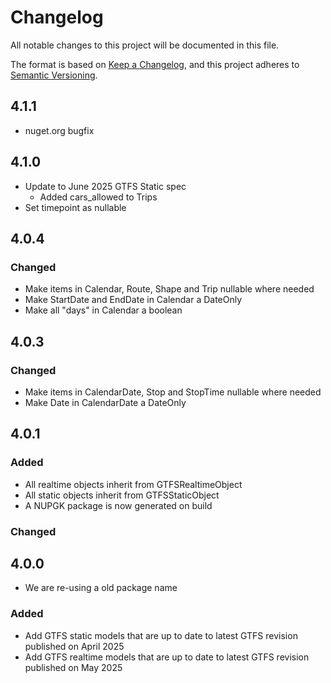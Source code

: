 # Changelog

All notable changes to this project will be documented in this file.

The format is based on [Keep a Changelog](https://keepachangelog.com/en/1.1.0/),
and this project adheres to [Semantic Versioning](https://semver.org/spec/v2.0.0.html).

## 4.1.1
- nuget.org bugfix

## 4.1.0
- Update to June 2025 GTFS Static spec
  - Added cars_allowed to Trips
- Set timepoint as nullable

## 4.0.4
### Changed
- Make items in Calendar, Route, Shape and Trip nullable where needed
- Make StartDate and EndDate in Calendar a DateOnly
- Make all "days" in Calendar a boolean

## 4.0.3
### Changed
- Make items in CalendarDate, Stop and StopTime nullable where needed
- Make Date in CalendarDate a DateOnly

## 4.0.1
### Added
- All realtime objects inherit from GTFSRealtimeObject
- All static objects inherit from GTFSStaticObject
- A NUPGK package is now generated on build

### Changed
## 4.0.0
- We are re-using a old package name
### Added
- Add GTFS static models that are up to date to latest GTFS revision published on April 2025
- Add GTFS realtime models that are up to date to latest GTFS revision published on May 2025